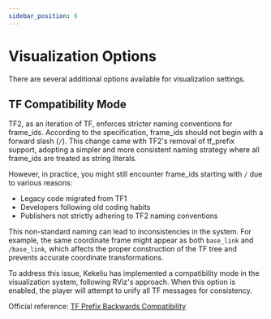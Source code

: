 ```yaml
---
sidebar_position: 6
---
```


# Visualization Options

There are several additional options available for visualization settings.

## TF Compatibility Mode

TF2, as an iteration of TF, enforces stricter naming conventions for frame_ids. According to the specification, frame_ids should not begin with a forward slash (`/`). This change came with TF2's removal of tf_prefix support, adopting a simpler and more consistent naming strategy where all frame_ids are treated as string literals.

However, in practice, you might still encounter frame_ids starting with `/` due to various reasons:

- Legacy code migrated from TF1
- Developers following old coding habits
- Publishers not strictly adhering to TF2 naming conventions

This non-standard naming can lead to inconsistencies in the system. For example, the same coordinate frame might appear as both `base_link` and `/base_link`, which affects the proper construction of the TF tree and prevents accurate coordinate transformations.

To address this issue, Kekeliu has implemented a compatibility mode in the visualization system, following RViz's approach. When this option is enabled, the player will attempt to unify all TF messages for consistency.

Official reference: [TF Prefix Backwards Compatibility](https://wiki.ros.org/tf2/Migration#tf_prefix_backwards_compatibility)
